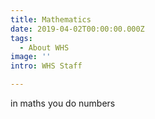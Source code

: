 ```yaml
---
title: Mathematics
date: 2019-04-02T00:00:00.000Z
tags:
  - About WHS
image: ''
intro: WHS Staff

---
```

in maths you do numbers
